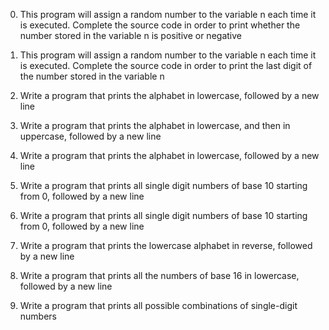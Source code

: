 0. This program will assign a random number to the variable n each time it is executed. Complete the source code in order to print whether the number stored in the variable n is positive or negative

1. This program will assign a random number to the variable n each time it is executed. Complete the source code in order to print the last digit of the number stored in the variable n

2. Write a program that prints the alphabet in lowercase, followed by a new line

3. Write a program that prints the alphabet in lowercase, and then in uppercase, followed by a new line

4. Write a program that prints the alphabet in lowercase, followed by a new line

5. Write a program that prints all single digit numbers of base 10 starting from 0, followed by a new line

6. Write a program that prints all single digit numbers of base 10 starting from 0, followed by a new line

7. Write a program that prints the lowercase alphabet in reverse, followed by a new line

8. Write a program that prints all the numbers of base 16 in lowercase, followed by a new line

9. Write a program that prints all possible combinations of single-digit numbers
